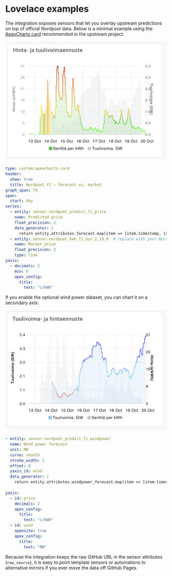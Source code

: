 # Lovelace examples

The integration exposes sensors that let you overlay upstream predictions on top of official Nordpool data. Below is a minimal example using the [ApexCharts card](https://github.com/RomRider/apexcharts-card) recommended in the upstream project.

![Screenshot of forecast vs. market price chart in ApexCharts](npf_card_price.png)

```yaml
type: custom:apexcharts-card
header:
  show: true
  title: Nordpool FI – forecast vs. market
graph_span: 7d
span:
  start: day
series:
  - entity: sensor.nordpool_predict_fi_price
    name: Predicted price
    float_precision: 2
    data_generator: |
      return entity.attributes.forecast.map(item => [item.timestamp, item.value]);
  - entity: sensor.nordpool_kwh_fi_eur_2_10_0  # replace with your Nordpool market sensor
    name: Market price
    float_precision: 2
    type: line
yaxis:
  - decimals: 2
    min: 0
    apex_config:
      title:
        text: "c/kWh"
```

If you enable the optional wind power dataset, you can chart it on a secondary axis:

![Screenshot of combined price and wind power chart in ApexCharts](npf_card_wind.png)

```yaml
- entity: sensor.nordpool_predict_fi_windpower
  name: Wind power forecast
  unit: MW
  curve: smooth
  stroke_width: 1
  offset: 0
  yaxis_id: wind
  data_generator: |
    return entity.attributes.windpower_forecast.map(item => [item.timestamp, item.value]);

yaxis:
  - id: price
    decimals: 2
    apex_config:
      title:
        text: "c/kWh"
  - id: wind
    opposite: true
    apex_config:
      title:
        text: "MW"
```

Because the integration keeps the raw GitHub URL in the sensor attributes (`raw_source`), it is easy to point template sensors or automations to alternative mirrors if you ever move the data off GitHub Pages.
